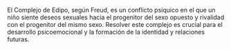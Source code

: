 El Complejo de Edipo, según Freud, es un conflicto psíquico en el que un niño siente deseos sexuales hacia el progenitor del sexo opuesto y rivalidad con el progenitor del mismo sexo. Resolver este complejo es crucial para el desarrollo psicoemocional y la formación de la identidad y relaciones futuras.